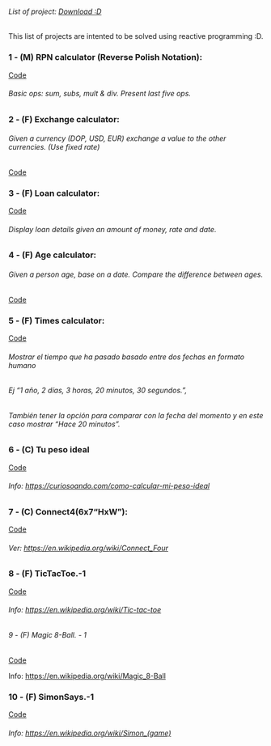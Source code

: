 
###### List of project: [Download :D](https://github.com/fbencosme/prj-course-basic/blob/master/app/release/app-release.apk)
This list of projects are intented to be solved using reactive programming :D.

### 1 - (M) RPN calculator (Reverse Polish Notation):

[Code](https://github.com/fbencosme/prj-course-basic/tree/master/app/src/main/java/com/altice/eteco/course/basic/rnp)

###### Basic ops: sum, subs, mult & div. Present last five ops.


### 2 - (F) Exchange calculator:

###### Given a currency (DOP, USD, EUR) exchange a value to the other currencies. (Use fixed rate)

[Code](https://github.com/fbencosme/prj-course-basic/tree/master/app/src/main/java/com/altice/eteco/course/basic/exchange)

### 3 - (F) Loan calculator:

[Code](https://github.com/fbencosme/prj-course-basic/tree/master/app/src/main/java/com/altice/eteco/course/basic/loan)

###### Display loan details given an amount of money, rate and date.


### 4 - (F) Age calculator:

###### Given a person age, base on a date. Compare the difference between ages.

[Code](https://github.com/fbencosme/prj-course-basic/tree/master/app/src/main/java/com/altice/eteco/course/basic/age)


### 5 - (F) Times calculator:

[Code](https://github.com/fbencosme/prj-course-basic/tree/master/app/src/main/java/com/altice/eteco/course/basic/time)

###### Mostrar el tiempo que ha pasado basado entre dos fechas en formato humano
###### Ej “1 año, 2 días, 3 horas, 20 minutos, 30 segundos.”, 
###### También tener la opción para comparar con la fecha del momento y en este caso mostrar “Hace 20 minutos”.

### 6 - (C) Tu peso ideal

[Code](https://github.com/fbencosme/prj-course-basic/tree/master/app/src/main/java/com/altice/eteco/course/basic/weight)

###### Info: https://curiosoando.com/como-calcular-mi-peso-ideal

### 7 - (C) Connect4(6x7“HxW”):

[Code](https://github.com/fbencosme/prj-course-basic/tree/master/app/src/main/java/com/altice/eteco/course/basic/connect4)

###### Ver: https://en.wikipedia.org/wiki/Connect_Four

### 8 - (F) TicTacToe.-1

[Code](https://github.com/fbencosme/prj-course-basic/tree/master/app/src/main/java/com/altice/eteco/course/basic/ticTactToe)

###### Info: https://en.wikipedia.org/wiki/Tic-tac-toe

###### 9 - (F) Magic 8-Ball. - 1

[Code](https://github.com/fbencosme/prj-course-basic/tree/master/app/src/main/java/com/altice/eteco/course/basic/magic8Ball)

Info: https://en.wikipedia.org/wiki/Magic_8-Ball

### 10 - (F) SimonSays.-1

[Code](https://github.com/fbencosme/prj-course-basic/tree/master/app/src/main/java/com/altice/eteco/course/basic/simonSays)

###### Info: https://en.wikipedia.org/wiki/Simon_(game)
